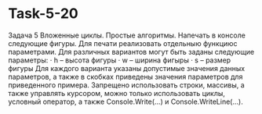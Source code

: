 # Task-5-20
Задача 5  Вложенные циклы. Простые алгоритмы.  Напечать в консоле следующие фигуры.  Для печати реализовать отдельныю функциюс параметрами.  Для различных вариантов могут быть заданы следующие параметры:  · h – высота фигуры  · w – ширина фигыры  · s – размер фигуры  Для каждого варианта указаны допустимые значения данных параметров, а также в скобках приведены значения параметров для приведенного примера.  Запрещено использовать строки, массивы, а также управлять курсором, можно только использовать циклы, условный оператор, а также Console.Write(...) и Console.WriteLine(…).
